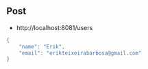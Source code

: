 ## Post

- http://localhost:8081/users

```java
{
    "name": "Erik",
    "email": "erikteixeirabarbosa@gmail.com"
}
```
